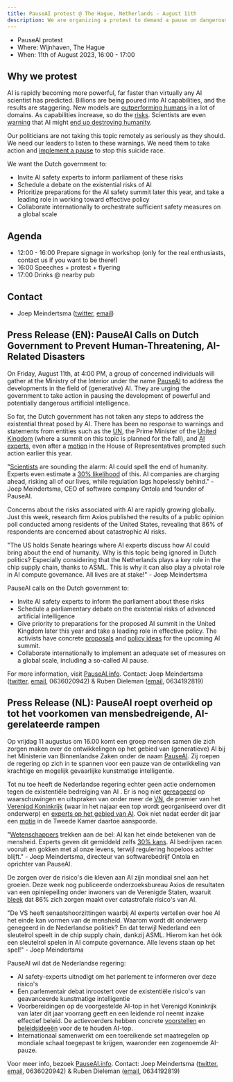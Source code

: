 ```yaml
---
title: PauseAI protest @ The Hague, Netherlands - August 11th
description: We are organizing a protest to demand a pause on dangerous AI development.
---
```


- PauseAI protest
- Where: Wijnhaven, The Hague
- When: 11th of August 2023, 16:00 - 17:00

## Why we protest

AI is rapidly becoming more powerful, far faster than virtually any AI scientist has predicted.
Billions are being poured into AI capabilities, and the results are staggering.
New models are [outperforming humans](/sota) in a lot of domains.
As capabilities increase, so do the [risks](/risks).
Scientists are even [warning](https://www.safe.ai/statement-on-ai-risk) that AI might [end up destroying humanity](/xrisk).

Our politicians are not taking this topic remotely as seriously as they should.
We need our leaders to listen to these warnings.
We need them to take action and [implement a pause](/proposal) to stop this suicide race.

We want the Dutch government to:

- Invite AI safety experts to inform parliament of these risks
- Schedule a debate on the existential risks of AI
- Prioritize preparations for the AI safety summit later this year, and take a leading role in working toward effective policy
- Collaborate internationally to orchestrate sufficient safety measures on a global scale

## Agenda

- 12:00 - 16:00 Prepare signage in workshop (only for the real enthusiasts, contact us if you want to be there!)
- 16:00 Speeches + protest + flyering
- 17:00 Drinks @ nearby pub

## Contact

- Joep Meindertsma ([twitter](https://twitter.com/joepmeindertsma), [email](mailto:joep@ontola.io))

## Press Release (EN): PauseAI Calls on Dutch Government to Prevent Human-Threatening, AI-Related Disasters

On Friday, August 11th, at 4:00 PM, a group of concerned individuals will gather at the Ministry of the Interior under the name [PauseAI](http://pauseai.info) to address the developments in the field of (generative) AI. They are urging the government to take action in pausing the development of powerful and potentially dangerous artificial intelligence.

So far, the Dutch government has not taken any steps to address the existential threat posed by AI. There has been no response to warnings and statements from entities such as the [UN](https://www.linkedin.com/feed/update/urn:li:activity:7075767810336923648), the Prime Minister of the [United Kingdom](https://www.theguardian.com/technology/2023/may/25/no-10-acknowledges-existential-risk-ai-first-time-rishi-sunak?) (where a summit on this topic is planned for the fall), and [AI experts](https://nos.nl/op3/artikel/2012979-wetenschappers-waarschuwen-voor-kunstmatige-intelligentie), even after a [motion](https://www.parlementairemonitor.nl/9353000/1/j9vvij5epmj1ey0/vm1rshv2ulz5) in the House of Representatives prompted such action earlier this year.

"[Scientists](https://www.safe.ai/statement-on-ai-risk) are sounding the alarm: AI could spell the end of humanity. Experts even estimate a [30% likelihood](https://forum.effectivealtruism.org/posts/8CM9vZ2nnQsWJNsHx/existential-risk-from-ai-survey-results) of this. AI companies are charging ahead, risking all of our lives, while regulation lags hopelessly behind." - Joep Meindertsma, CEO of software company Ontola and founder of PauseAI.

Concerns about the risks associated with AI are rapidly growing globally. Just this week, research firm Axios published the results of a public opinion poll conducted among residents of the United States, revealing that 86% of respondents are concerned about catastrophic AI risks.

"The US holds Senate hearings where AI experts discuss how AI could bring about the end of humanity. Why is this topic being ignored in Dutch politics? Especially considering that the Netherlands plays a key role in the chip supply chain, thanks to ASML. This is why it can also play a pivotal role in AI compute governance. All lives are at stake!" - Joep Meindertsma

PauseAI calls on the Dutch government to:

- Invite AI safety experts to inform the parliament about these risks
- Schedule a parliamentary debate on the existential risks of advanced artificial intelligence
- Give priority to preparations for the proposed AI summit in the United Kingdom later this year and take a leading role in effective policy. The activists have concrete [proposals](https://pauseai.info/summit) and [policy ideas](https://pauseai.info/proposal) for the upcoming AI summit.
- Collaborate internationally to implement an adequate set of measures on a global scale, including a so-called AI pause.

For more information, visit [PauseAI.info](http://pauseai.info). Contact: Joep Meindertsma ([twitter](https://twitter.com/joepmeindertsma), [email](mailto:joep@ontola.io), 0636020942) & Ruben Dieleman ([email](mailto:ruben@existentialriskobservatory.org), 0634192819)

## Press Release (NL): PauseAI roept overheid op tot het voorkomen van mensbedreigende, AI-gerelateerde rampen

Op vrijdag 11 augustus om 16.00 komt een groep mensen samen die zich zorgen maken over de ontwikkelingen op het gebied van (generatieve) AI bij het Ministerie van Binnenlandse Zaken onder de naam [PauseAI](http://pauseai.info). Zij roepen de regering op zich in te spannen voor een pauze van de ontwikkeling van krachtige en mogelijk gevaarlijke kunstmatige intelligentie.

Tot nu toe heeft de Nederlandse regering echter geen actie ondernomen tegen de existentiële bedreiging van AI . Er is nog niet [gereageerd](https://www.linkedin.com/feed/update/urn:li:activity:7075767810336923648) op waarschuwingen en uitspraken van onder meer de [VN](https://www.linkedin.com/feed/update/urn:li:activity:7075088560508284928), de premier van het [Verenigd Koninkrijk](https://www.theguardian.com/technology/2023/may/25/no-10-acknowledges-existential-risk-ai-first-time-rishi-sunak?) (waar in het najaar een top wordt georganiseerd over dit onderwerp) en [experts op het gebied van AI](https://nos.nl/op3/artikel/2012979-wetenschappers-waarschuwen-voor-kunstmatige-intelligentie). Ook niet nadat eerder dit jaar een [motie](https://www.parlementairemonitor.nl/9353000/1/j9vvij5epmj1ey0/vm1rshv2ulz5) in de Tweede Kamer daartoe aanspoorde.

"[Wetenschappers](https://www.safe.ai/statement-on-ai-risk) trekken aan de bel: AI kan het einde betekenen van de mensheid. Experts geven dit gemiddeld zelfs [30% kans](https://forum.effectivealtruism.org/posts/8CM9vZ2nnQsWJNsHx/existential-risk-from-ai-survey-results). AI bedrijven racen vooruit en gokken met al onze levens, terwijl regulering hopeloos achter blijft." - Joep Meindertsma, directeur van softwarebedrijf Ontola en oprichter van PauseAI.

De zorgen over de risico's die kleven aan AI zijn mondiaal snel aan het groeien. Deze week nog publiceerde onderzoeksbureau Axios de resultaten van een opiniepeiling onder inwoners van de Verenigde Staten, waaruit [bleek](https://www.axios.com/2023/08/09/ai-voters-trust-government-regulation) dat 86% zich zorgen maakt over catastrofale risico's van AI.

"De VS heeft senaatshoorzittingen waarbij AI experts vertellen over hoe AI het einde kan vormen van de mensheid. Waarom wordt dit onderwerp genegeerd in de Nederlandse politiek? En dat terwijl Nederland een sleutelrol speelt in de chip supply chain, dankzij ASML. Hierom kan het óók een sleutelrol spelen in AI compute governance. Alle levens staan op het spel!" - Joep Meindertsma

PauseAI wil dat de Nederlandse regering:

- AI safety-experts uitnodigt om het parlement te informeren over deze risico's 
- Een parlementair debat inroostert over de existentiële risico's van geavanceerde kunstmatige intelligentie  
- Voorbereidingen op de voorgestelde AI-top in het Verenigd Koninkrijk van later dit jaar voorrang geeft en een leidende rol neemt inzake effectief beleid. De actievoerders hebben concrete [voorstellen](https://pauseai.info/summit) en [beleidsideeën](https://pauseai.info/proposal) voor de te houden AI-top.
- Internationaal samenwerkt om een toereikende set maatregelen op mondiale schaal toegepast te krijgen, waaronder een zogenoemde AI-pauze.

Voor meer info, bezoek [PauseAI.info](http://pauseai.info). Contact: Joep Meindertsma ([twitter](https://twitter.com/joepmeindertsma), [email](mailto:joep@ontola.io), 0636020942) & Ruben Dieleman ([email](mailto:ruben@existentialriskobservatory.org), 0634192819)
